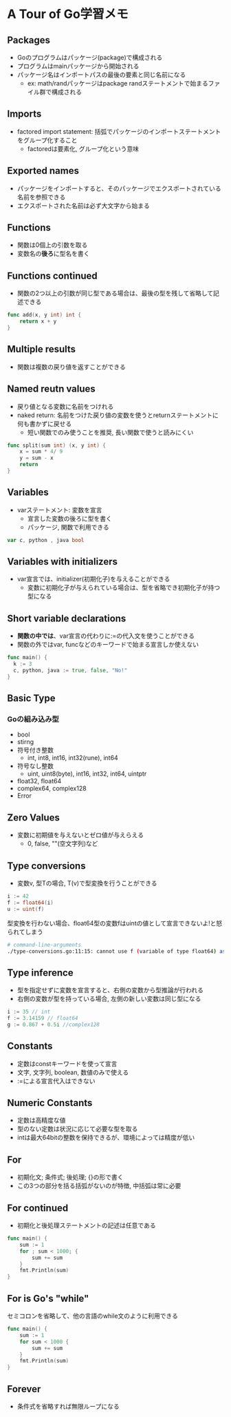 # A Tour of Go学習メモ
## Packages
- Goのプログラムはパッケージ(package)で構成される
- プログラムはmainパッケージから開始される
- パッケージ名はインポートパスの最後の要素と同じ名前になる
  - ex: math/randパッケージはpackage randステートメントで始まるファイル群で構成される
## Imports
- factored import statement: 括弧でパッケージのインポートステートメントをグループ化すること
  - factoredは要素化, グループ化という意味
## Exported names
- パッケージをインポートすると、そのパッケージでエクスポートされている名前を参照できる
- エクスポートされた名前は必ず大文字から始まる
## Functions
- 関数は0個上の引数を取る
- 変数名の**後ろ**に型名を書く
## Functions continued
- 関数の2つ以上の引数が同じ型である場合は、最後の型を残して省略して記述できる
```go
func add(x, y int) int {
	return x + y
}
```
## Multiple results
- 関数は複数の戻り値を返すことができる
## Named reutn values
- 戻り値となる変数に名前をつけれる
- naked return: 名前をつけた戻り値の変数を使うとreturnステートメントに何も書かずに戻せる
  - 短い関数でのみ使うことを推奨, 長い関数で使うと読みにくい
```go
func split(sum int) (x, y int) {
	x = sum * 4/ 9
	y = sum - x
	return
}
```
## Variables
- varステートメント: 変数を宣言
  - 宣言した変数の後ろに型を書く
  - パッケージ, 関数で利用できる
```go
var c, python , java bool
```
## Variables with initializers
- var宣言では、initializer(初期化子)を与えることができる
  - 変数に初期化子が与えられている場合は、型を省略でき初期化子が持つ型になる
## Short variable declarations
- **関数の中では**、var宣言の代わりに:=の代入文を使うことができる
- 関数の外ではvar, funcなどのキーワードで始まる宣言しか使えない
```go
func main() {
  k := 3
  c, python, java := true, false, "No!"
}
```
## Basic Type
### Goの組み込み型
- bool
- stirng
- 符号付き整数
  - int, int8, int16, int32(rune), int64
- 符号なし整数
  - uint, uint8(byte), int16, int32, int64, uintptr
- float32, float64
- complex64, complex128
- Error
## Zero Values
- 変数に初期値を与えないとゼロ値が与えらえる
  - 0, false, ""(空文字列)など
## Type conversions
- 変数v, 型Tの場合, T(v)で型変換を行うことができる
```go
i := 42
f := float64(i)
u := uint(f)
```
型変換を行わない場合、float64型の変数fはuintの値として宣言できないよ!と怒られてしまう
```bash
# command-line-arguments
./type-conversions.go:11:15: cannot use f (variable of type float64) as uint value in variable declaration
```
## Type inference
- 型を指定せずに変数を宣言すると、右側の変数から型推論が行われる
- 右側の変数が型を持っている場合, 左側の新しい変数は同じ型になる
```go
i := 35 // int
f := 3.14159 // float64
g := 0.867 + 0.5i //complex128
```
## Constants
- 定数はconstキーワードを使って宣言
- 文字, 文字列, boolean, 数値のみで使える
- :=による宣言代入はできない
## Numeric Constants
- 定数は高精度な値
- 型のない定数は状況に応じて必要な型を取る
- intは最大64bitの整数を保持できるが、環境によっては精度が低い
## For
- 初期化文; 条件式; 後処理; {}の形で書く
- この3つの部分を括る括弧がないのが特徴, 中括弧は常に必要
## For continued
- 初期化と後処理ステートメントの記述は任意である
```go
func main() {
	sum := 1
	for ; sum < 1000; {
		sum += sum
	}
	fmt.Println(sum)
}
```
## For is Go's "while"
セミコロンを省略して、他の言語のwhile文のように利用できる
```go
func main() {
	sum := 1
	for sum < 1000 {
		sum += sum
	}
	fmt.Println(sum)
}
```
## Forever
- 条件式を省略すれば無限ループになる
